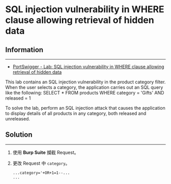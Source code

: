# SQL injection vulnerability in WHERE clause allowing retrieval of hidden data

## Information
---

- [PortSwigger - Lab: SQL injection vulnerability in WHERE clause allowing retrieval of hidden data](https://portswigger.net/web-security/sql-injection/lab-retrieve-hidden-data)

This lab contains an SQL injection vulnerability in the product category filter. When the user selects a category, the application carries out an SQL query like the following:
SELECT * FROM products WHERE category = 'Gifts' AND released = 1

To solve the lab, perform an SQL injection attack that causes the application to display details of all products in any category, both released and unreleased. 

## Solution
---

1. 使用 **Burp Suite** 攔截 Request。

2. 更改 Request 中 `category`。
    ```
    ...category='+OR+1=1--...
    ...
    ```